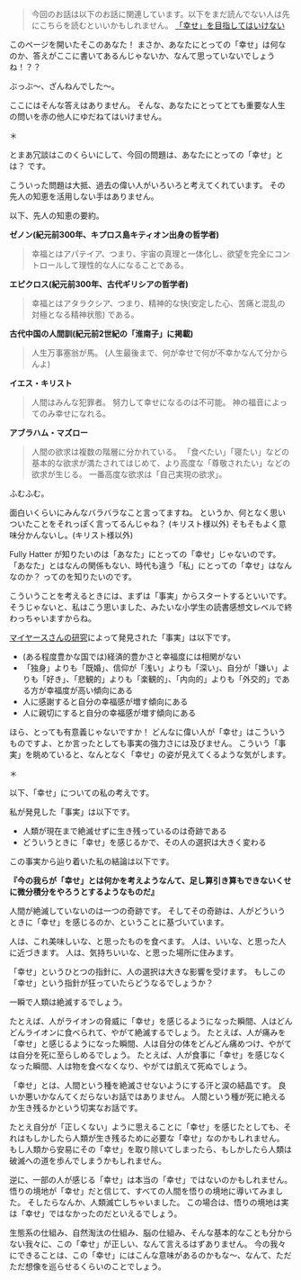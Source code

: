 
> 今回のお話は以下のお話に関連しています。以下をまだ読んでない人は先にこちらを読むといいかもしれません。
[「幸せ」を目指してはいけない](/world/your-goal)

このページを開いたそこのあなた！
まさか、あなたにとっての「幸せ」は何なのか、答えがここに書いてあるんじゃないか、なんて思っていないでしょうね！？？

ぶっぶ〜、ざんねんでした〜。

ここにはそんな答えはありません。
そんな、あなたにとってとても重要な人生の問いを赤の他人にゆだねてはいけません。

＊

とまあ冗談はこのくらいにして、今回の問題は、あなたにとっての「幸せ」とは？ です。

こういった問題は大抵、過去の偉い人がいろいろと考えてくれています。
その先人の知恵を活用しない手はありません。

以下、先人の知恵の要約。

**ゼノン(紀元前300年、キプロス島キティオン出身の哲学者)**
> 幸福とはアパテイア、つまり、宇宙の真理と一体化し、欲望を完全にコントロールして理性的な人になることである。

**エピクロス(紀元前300年、古代ギリシアの哲学者)**
> 幸福とはアタラクシア、つまり、精神的な快(安定した心、苦痛と混乱の対極となる精神状態) である。

**古代中国の人間訓(紀元前2世紀の「淮南子」に掲載)**
> 人生万事塞翁が馬。
> (人生最後まで、何が幸せで何が不幸かなんて分からんよ)

**イエス・キリスト**
> 人間はみんな犯罪者。
> 努力して幸せになるのは不可能。
> 神の福音によってのみ幸せになれる。

**アブラハム・マズロー**
> 人間の欲求は複数の階層に分かれている。
> 「食べたい」「寝たい」などの基本的な欲求が満たされてはじめて、より高度な「尊敬されたい」などの欲求が生じる。
> 一番高度な欲求は「自己実現の欲求」。

ふむふむ。

面白いくらいにみんなバラバラなこと言ってますね。
というか、何となく思いついたことをそれっぽく言ってるんじゃね？ (キリスト様以外)
そもそもよく意味分かんないし。(キリスト様以外)

Fully Hatter が知りたいのは「あなた」にとっての「幸せ」じゃないのです。
「あなた」とはなんの関係もない、時代も違う「私」にとっての「幸せ」はなんなのか？ ってのを知りたいのです。

こういうことを考えるときには、まずは「事実」からスタートするといいです。
そうじゃないと、私はこう思いました、みたいな小学生の読書感想文レベルで終わっちゃいますからね。

[マイヤースさんの研究](http://www.davidmyers.org/Brix?pageID=47)によって発見された「事実」は以下です。
- (ある程度豊かな国では)経済的豊かさと幸福度には相関がない
- 「独身」よりも「既婚」、信仰が「浅い」よりも「深い」、自分が「嫌い」よりも「好き」、「悲観的」よりも「楽観的」、「内向的」よりも「外交的」である方が幸福度が高い傾向にある
- 人に感謝すると自分の幸福感が増す傾向にある
- 人に親切にすると自分の幸福感が増す傾向にある

ほら、とっても有意義じゃないですか！
どんなに偉い人が「幸せ」はこういうものですよ、とか言ったとしても事実の強力さには及びません。
こういう「事実」を眺めていると、なんとなく「幸せ」の姿が見えてくるような気がします。

＊

以下、「幸せ」についての私の考えです。

私が発見した「事実」は以下です。
- 人類が現在まで絶滅せずに生き残っているのは奇跡である
- どういうときに「幸せ」を感じるかで、その人の選択は大きく変わる

この事実から辿り着いた私の結論は以下です。

**『今の我らが「幸せ」とは何かを考えようなんて、足し算引き算もできないくせに微分積分をやろうとするようなものだ』**

人間が絶滅していないのは一つの奇跡です。
そしてその奇跡は、人がどういうときに「幸せ」を感じるのか、ということに基づいています。

人は、これ美味しいな、と思ったものを食べます。
人は、いいな、と思った人に近づきます。
人は、気持ちいいな、と思った場所に住みます。

「幸せ」というひとつの指針に、人の選択は大きな影響を受けます。
もしこの「幸せ」という指針が狂っていたらどうなるでしょうか？

一瞬で人類は絶滅するでしょう。

たとえば、人がライオンの脅威に「幸せ」を感じるようになった瞬間、人はどんどんライオンに食べられて、やがて絶滅するでしょう。
たとえば、人が痛みを「幸せ」と感じるようになった瞬間、人は自分の体をどんどん痛めつけ、やがては自分を死に至らしめるでしょう。
たとえば、人が食事に「幸せ」を感じなくなった瞬間、人は物を食べなくなり、やがては飢えて死ぬでしょう。

「幸せ」とは、人間という種を絶滅させないようにする汗と涙の結晶です。
良いか悪いかなんてくだらないお話ではありません。
人間という種が死に絶えるか生き残るかという切実なお話です。

たとえ自分が「正しくない」ように思えることに「幸せ」を感じたとしても、それはもしかしたら人類が生き残るために必要な「幸せ」なのかもしれません。
もし人類から安易にその「幸せ」を取り除いてしまったら、もしかしたら人類は破滅への道を歩んでしまうかもしれません。

逆に、一部の人が感じる「幸せ」は本当の「幸せ」ではないのかもしれません。
悟りの境地が「幸せ」だと信じて、すべての人間を悟りの境地に導いてみました。
そしたらなんか、人類滅亡しちゃいました。
この場合は、悟りの境地は実は「幸せ」ではなかったのだといえるでしょう。

生態系の仕組み、自然淘汰の仕組み、脳の仕組み、そんな基本的なことも分からない我々に、この「幸せ」が正しい、なんて言えるはずありません。
今の我々にできることは、この「幸せ」にはこんな意味があるのかもな〜、なんて、ただただ想像を巡らせるくらいのことでしょう。
